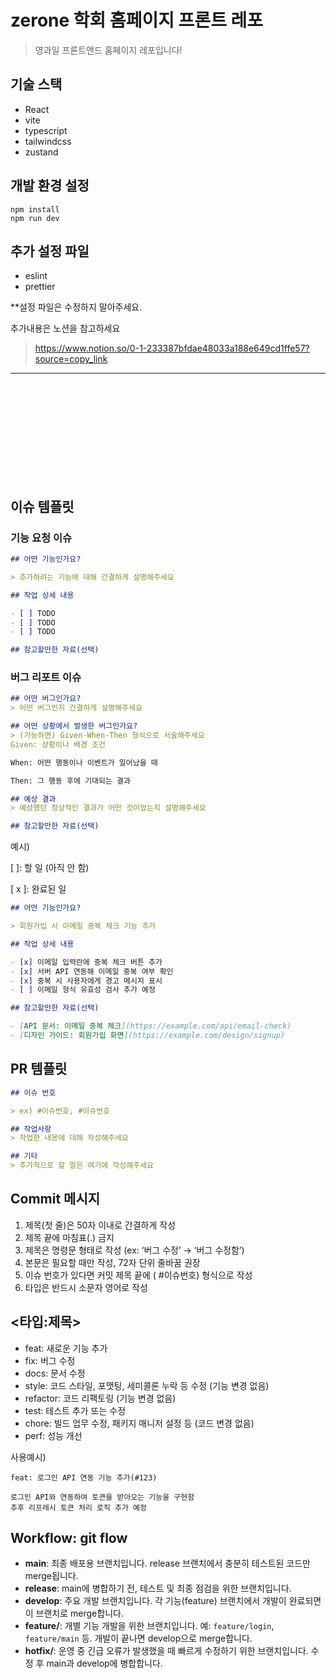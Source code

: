 # zerone 학회 홈페이지 프론트 레포
>영과일 프론트앤드 홈페이지 레포입니다!

## 기술 스택
- React
- vite
- typescript
- tailwindcss
- zustand

## 개발 환경 설정
```
npm install
npm run dev
```

## 추가 설정 파일
- eslint
- prettier



**설정 파일은 수정하지 말아주세요.



추가내용은 노션을 참고하세요
><https://www.notion.so/0-1-233387bfdae48033a188e649cd1ffe57?source=copy_link>

-----
<br>
<br>
<br>
<br>
<br>
<br>
<br>
<br>
<br>

## 이슈 템플릿

### 기능 요청 이슈

```markdown
## 어떤 기능인가요?

> 추가하려는 기능에 대해 간결하게 설명해주세요

## 작업 상세 내용

- [ ] TODO
- [ ] TODO
- [ ] TODO

## 참고할만한 자료(선택)
```

### 버그 리포트 이슈

```markdown
## 어떤 버그인가요?
> 어떤 버그인지 간결하게 설명해주세요

## 어떤 상황에서 발생한 버그인가요?
> (가능하면) Given-When-Then 형식으로 서술해주세요
Given: 상황이나 배경 조건

When: 어떤 행동이나 이벤트가 일어났을 때

Then: 그 행동 후에 기대되는 결과

## 예상 결과
> 예상했던 정상적인 결과가 어떤 것이었는지 설명해주세요

## 참고할만한 자료(선택)
```

예시)

[  ]: 할 일 (아직 안 함)

[ x ]: 완료된 일

```markdown
## 어떤 기능인가요?

> 회원가입 시 이메일 중복 체크 기능 추가

## 작업 상세 내용

- [x] 이메일 입력란에 중복 체크 버튼 추가  
- [x] 서버 API 연동해 이메일 중복 여부 확인  
- [x] 중복 시 사용자에게 경고 메시지 표시  
- [ ] 이메일 형식 유효성 검사 추가 예정

## 참고할만한 자료(선택)

- [API 문서: 이메일 중복 체크](https://example.com/api/email-check)  
- [디자인 가이드: 회원가입 화면](https://example.com/design/signup)
```

## PR 템플릿

```markdown
## 이슈 번호

> ex) #이슈번호, #이슈번호

## 작업사항
> 작업한 내용에 대해 작성해주세요

## 기타
> 추가적으로 할 말은 여기에 작성해주세요
```


## Commit 메시지

1. 제목(첫 줄)은 50자 이내로 간결하게 작성
2. 제목 끝에 마침표(.) 금지
3. 제목은 명령문 형태로 작성 (ex: ‘버그 수정’ → ‘버그 수정함’)
4. 본문은 필요할 때만 작성, 72자 단위 줄바꿈 권장
5. 이슈 번호가 있다면 커밋 제목 끝에 ( #이슈번호) 형식으로 작성
6. 타입은 반드시 소문자 영어로 작성

## <타입:제목>

- feat: 새로운 기능 추가
- fix: 버그 수정
- docs: 문서 수정
- style: 코드 스타일, 포맷팅, 세미콜론 누락 등 수정 (기능 변경 없음)
- refactor: 코드 리팩토링 (기능 변경 없음)
- test: 테스트 추가 또는 수정
- chore: 빌드 업무 수정, 패키지 매니저 설정 등 (코드 변경 없음)
- perf: 성능 개선

사용예시)

```
feat: 로그인 API 연동 기능 추가(#123)

로그인 API와 연동하여 토큰을 받아오는 기능을 구현함
추후 리프레시 토큰 처리 로직 추가 예정
```

## Workflow: git flow

- **main**: 최종 배포용 브랜치입니다. release 브랜치에서 충분히 테스트된 코드만 merge됩니다.
- **release**: main에 병합하기 전, 테스트 및 최종 점검을 위한 브랜치입니다.
- **develop**: 주요 개발 브랜치입니다. 각 기능(feature) 브랜치에서 개발이 완료되면 이 브랜치로 merge합니다.
- **feature/**: 개별 기능 개발을 위한 브랜치입니다. 예: `feature/login`, `feature/main` 등. 개발이 끝나면 develop으로 merge합니다.
- **hotfix/**: 운영 중 긴급 오류가 발생했을 때 빠르게 수정하기 위한 브랜치입니다. 수정 후 main과 develop에 병합합니다.


